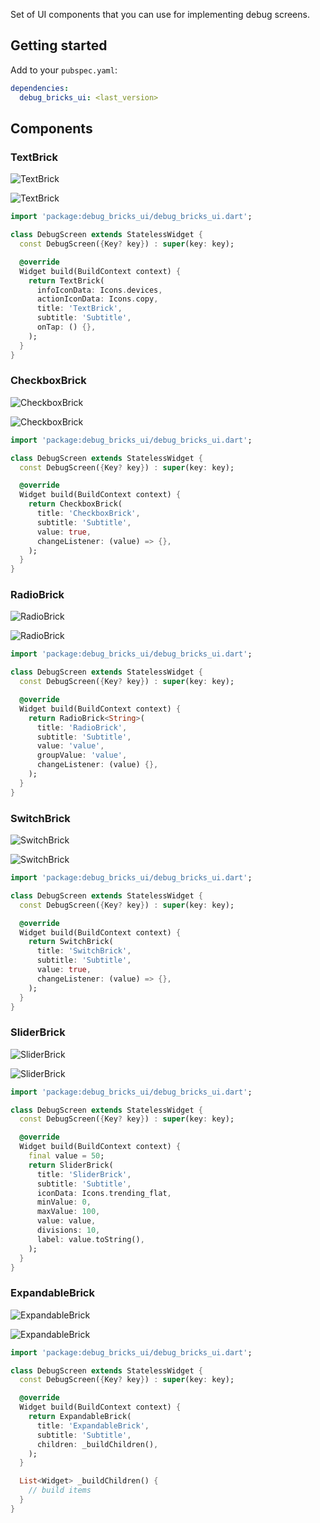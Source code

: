 Set of UI components that you can use for implementing debug screens.

## Getting started

Add to your `pubspec.yaml`:

```yaml
dependencies:
  debug_bricks_ui: <last_version>
```

## Components

### TextBrick

![TextBrick](docs/media/text_light.png)

![TextBrick](docs/media/text_dark.png)

```dart
import 'package:debug_bricks_ui/debug_bricks_ui.dart';

class DebugScreen extends StatelessWidget {
  const DebugScreen({Key? key}) : super(key: key);

  @override
  Widget build(BuildContext context) {
    return TextBrick(
      infoIconData: Icons.devices,
      actionIconData: Icons.copy,
      title: 'TextBrick',
      subtitle: 'Subtitle',
      onTap: () {},
    );
  }
}
```

### CheckboxBrick

![CheckboxBrick](docs/media/check_light.png)

![CheckboxBrick](docs/media/check_dark.png)

```dart
import 'package:debug_bricks_ui/debug_bricks_ui.dart';

class DebugScreen extends StatelessWidget {
  const DebugScreen({Key? key}) : super(key: key);

  @override
  Widget build(BuildContext context) {
    return CheckboxBrick(
      title: 'CheckboxBrick',
      subtitle: 'Subtitle',
      value: true,
      changeListener: (value) => {},
    );
  }
}
```

### RadioBrick

![RadioBrick](docs/media/radio_light.png)

![RadioBrick](docs/media/radio_dark.png)

```dart
import 'package:debug_bricks_ui/debug_bricks_ui.dart';

class DebugScreen extends StatelessWidget {
  const DebugScreen({Key? key}) : super(key: key);

  @override
  Widget build(BuildContext context) {
    return RadioBrick<String>(
      title: 'RadioBrick',
      subtitle: 'Subtitle',
      value: 'value',
      groupValue: 'value',
      changeListener: (value) {},
    );
  }
}
```

### SwitchBrick

![SwitchBrick](docs/media/switch_light.png)

![SwitchBrick](docs/media/switch_dark.png)

```dart
import 'package:debug_bricks_ui/debug_bricks_ui.dart';

class DebugScreen extends StatelessWidget {
  const DebugScreen({Key? key}) : super(key: key);

  @override
  Widget build(BuildContext context) {
    return SwitchBrick(
      title: 'SwitchBrick',
      subtitle: 'Subtitle',
      value: true,
      changeListener: (value) => {},
    );
  }
}
```

### SliderBrick

![SliderBrick](docs/media/slider_light.png)

![SliderBrick](docs/media/slider_dark.png)

```dart
import 'package:debug_bricks_ui/debug_bricks_ui.dart';

class DebugScreen extends StatelessWidget {
  const DebugScreen({Key? key}) : super(key: key);

  @override
  Widget build(BuildContext context) {
    final value = 50;
    return SliderBrick(
      title: 'SliderBrick',
      subtitle: 'Subtitle',
      iconData: Icons.trending_flat,
      minValue: 0,
      maxValue: 100,
      value: value,
      divisions: 10,
      label: value.toString(),
    );
  }
}
```

### ExpandableBrick

![ExpandableBrick](docs/media/expandable_light.png)

![ExpandableBrick](docs/media/expandable_dark.png)

```dart
import 'package:debug_bricks_ui/debug_bricks_ui.dart';

class DebugScreen extends StatelessWidget {
  const DebugScreen({Key? key}) : super(key: key);

  @override
  Widget build(BuildContext context) {
    return ExpandableBrick(
      title: 'ExpandableBrick',
      subtitle: 'Subtitle',
      children: _buildChildren(),
    );
  }

  List<Widget> _buildChildren() {
    // build items
  }
}
```